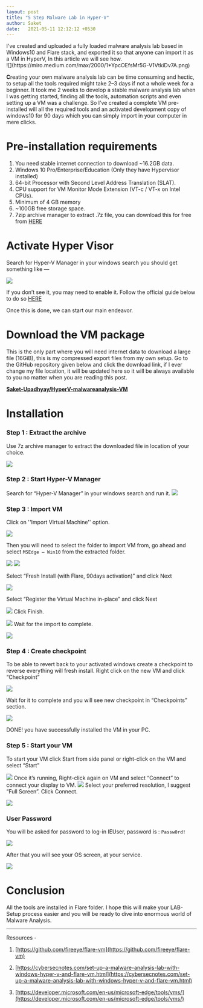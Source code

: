 ```yaml
---
layout: post
title: "5 Step Malware Lab in Hyper-V"
author: Saket
date:   2021-05-11 12:12:12 +0530
---
```


<div class="message">
I've created and uploaded a fully loaded malware analysis lab based in Windows10 and Flare stack, and exported it so that anyone can import it as a VM in HyperV, In this article we will see how.
</div>
<!--more-->
![](https://miro.medium.com/max/2000/1*YpcOEfsMr5G-V1VtkiDv7A.png)

**C**reating your own malware analysis lab can be time consuming and hectic, to setup all the tools required might take 2–3 days if not a whole week for a beginner.
It took me 2 weeks to develop a stable malware analysis lab when I was getting started, finding all the tools, automation scripts and even setting up a VM was a challenge.
So I’ve created a complete VM pre-installed will all the required tools and an activated development copy of windows10 for 90 days which you can simply import in your computer in mere clicks.

# Pre-installation requirements
1. You need stable internet connection to download ~16.2GB data.
2. Windows 10 Pro/Enterprise/Education (Only they have Hypervisor installed)
3. 64-bit Processor with Second Level Address Translation (SLAT).
4. CPU support for VM Monitor Mode Extension (VT-c / VT-x on Intel CPUs).
5. Minimum of 4 GB memory
6. ~100GB free storage space.
7. 7zip archive manager to extract .7z file, you can download this for free from [HERE](https://www.7-zip.org/)

# Activate Hyper Visor
Search for Hyper-V Manager in your windows search you should get something like —

![](https://miro.medium.com/max/875/1*8Q3NntAZrkP_aj7FR7hchQ.png)

If you don’t see it, you may need to enable it. Follow the official guide below to do so [HERE](https://docs.microsoft.com/en-us/virtualization/hyper-v-on-windows/quick-start/enable-hyper-v)

Once this is done, we can start our main endeavor.

# Download the VM package
This is the only part where you will need internet data to download a large file (16GiB), this is my compressed export files from my own setup.
Go to the GitHub repository given below and click the download link, if I ever change my file location, it will be updated here so it will be always available to you no matter when you are reading this post.

[**Saket-Upadhyay/HyperV-malwareanalysis-VM**](https://github.com/Saket-Upadhyay/HyperV-malwareanalysis-VM)


# Installation
### Step 1 : Extract the archive
Use 7z archive manager to extract the downloaded file in location of your choice.

![](https://miro.medium.com/max/875/1*XqI9JB9kLqavN8wEfYxISw.png)

### Step 2 : Start Hyper-V Manager
Search for “Hyper-V Manager” in your windows search and run it.
![](https://miro.medium.com/max/875/1*L114Z6eQI1Tg2mmYn9Xf2g.png)

### Step 3 : Import VM
Click on ''Import Virtual Machine'' option.

![](https://miro.medium.com/max/526/1*notrGLlWsQHaGkr4pVn9GA.png)

Then you will need to select the folder to import VM from, go ahead and select `MSEdge — Win10` from the extracted folder.

![](https://miro.medium.com/max/875/1*KRiNQ6ZnZm29afD19X7weA.png)
![](https://miro.medium.com/max/875/1*ZYIdAbAz9s1Dk2_HB_RZkw.png)

Select “Fresh Install (with Flare, 90days activation)” and click Next

![](https://miro.medium.com/max/875/1*VcMC2l1iQ3_w9Z4L4d16AQ.png)

Select “Register the Virtual Machine in-place” and click Next

![](https://miro.medium.com/max/875/1*CXGCKWclNGN-aLMHzoqHrg.png)
Click Finish.

![](https://miro.medium.com/max/875/1*1iCUBKYDcJqXfTBfEvjMjA.png)
Wait for the import to complete.

![](https://miro.medium.com/max/778/1*zHvBYNBlgDQbq51xusVkMw.png)

### Step 4 : Create checkpoint
To be able to revert back to your activated windows create a checkpoint to reverse everything will fresh install.
Right click on the new VM and click “Checkpoint”

![](https://miro.medium.com/max/875/1*9qq0bBwWmQsO-cZz2RslFQ.png)

Wait for it to complete and you will see new checkpoint in “Checkpoints” section.

![](https://miro.medium.com/max/875/1*rpvfGyXH19jveHbHEfT78Q.png)

DONE! you have successfully installed the VM in your PC.

### Step 5 : Start your VM
To start your VM click Start from side panel or right-click on the VM and select “Start”

![](https://miro.medium.com/max/875/1*QOZ2KWX8oT1DjbLvaJvDAw.png)
Once it’s running, Right-click again on VM and select “Connect” to connect your display to VM.
![](https://miro.medium.com/max/875/1*mvlJibU17HTSFTt0ExNqRA.png)
Select your preferred resolution, I suggest “Full Screen”. Click Connect.

![](https://miro.medium.com/max/875/1*xGWMPnHmqdpSPH7fPu3X4Q.png)

### User Password
You will be asked for password to log-in IEUser, password is : `Passw0rd!`

![](https://miro.medium.com/max/2000/1*ae5i5MN_kAeEU9a4YUOABg.png)

After that you will see your OS screen, at your service.

![](https://miro.medium.com/max/2000/1*_D4adLzx_hv0vgMYLw2E_w.png)

# Conclusion
All the tools are installed in Flare folder.
I hope this will make your LAB-Setup process easier and you will be ready to dive into enormous world of Malware Analysis.

---

Resources -

1. [https://github.com/fireeye/flare-vm](https://github.com/fireeye/flare-vm)

2. [https://cybersecnotes.com/set-up-a-malware-analysis-lab-with-windows-hyper-v-and-flare-vm.html](https://cybersecnotes.com/set-up-a-malware-analysis-lab-with-windows-hyper-v-and-flare-vm.html)

3. [https://developer.microsoft.com/en-us/microsoft-edge/tools/vms/](https://developer.microsoft.com/en-us/microsoft-edge/tools/vms/)

